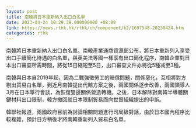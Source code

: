 ```yaml
---
layout: post
title: 南韓將日本重新納入出口白名單
date: 2023-04-24 10:29:38.000000000 +08:00
link: https://news.rthk.hk/rthk/ch/component/k2/1697548-20230424.htm
categories: rthk
---
```


南韓將日本重新納入出口白名單。南韓產業通商資源部公布，將日本重新列入享受出口手續簡化待遇的白名單，與英美法等國一樣享有出口簡化程序，南韓企業對日本出口審查所需時間，將從15日縮短至5日，出口審查文件亦將從5種减至3種。

南韓與日本自2019年起，因為二戰強徵勞工的賠償問題，關係惡化，互相將對方剔出貿易白名單，到近月南韓提出代賠方案之後，兩國關係逐步改善，兩國領導人3月在日本舉行會談，為恢復雙邊關係營造轉機。之後，日本解除對南韓半導體關鍵材料出口限制，韓方撤回就日本限制貿易而向世貿組織提出的申訴。

韓聯社報道，兩國政府目前為討論相關問題進行司局級對話，由於日本國內程序比較複雜，預計日方稍後才將南韓重新列入貿易白名單。
